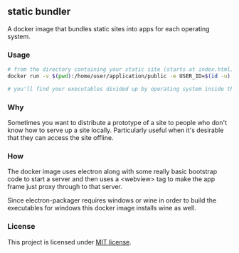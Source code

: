 ## static bundler

A docker image that bundles static sites into apps for each operating system.

### Usage
```bash
# from the directory containing your static site (starts at index.html)
docker run -v $(pwd):/home/user/application/public -e USER_ID=$(id -u) rutledgepaulv/static-bundler

# you'll find your executables divided up by operating system inside the ./distributions directory
```

### Why
Sometimes you want to distribute a prototype of a site to people who don't know
how to serve up a site locally. Particularly useful when it's desirable that they
can access the site offline.


### How
The docker image uses electron along with some really basic bootstrap code to start
a server and then uses a &lt;webview&gt; tag to make the app frame just proxy through
to that server.

Since electron-packager requires windows or wine in order to build the executables for windows
this docker image installs wine as well.


### License

This project is licensed under [MIT license](http://opensource.org/licenses/MIT).